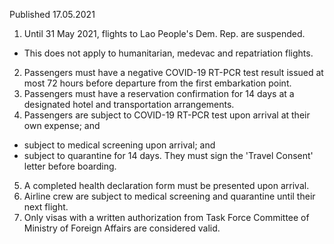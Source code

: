 Published 17.05.2021
1. Until 31 May 2021, flights to Lao People's Dem. Rep. are suspended.
- This does not apply to humanitarian, medevac and repatriation flights.
2. Passengers must have a negative COVID-19 RT-PCR test result issued at most 72 hours before departure from the first embarkation point.
3. Passengers must have a reservation confirmation for 14 days at a designated hotel and transportation arrangements.
4. Passengers are subject to COVID-19 RT-PCR test upon arrival at their own expense; and
- subject to medical screening upon arrival; and
- subject to quarantine for 14 days. They must sign the 'Travel Consent' letter before boarding.
5. A completed health declaration form must be presented upon arrival.
6. Airline crew are subject to medical screening and quarantine until their next flight.
7. Only visas with a written authorization from Task Force Committee of Ministry of Foreign Affairs are considered valid.

